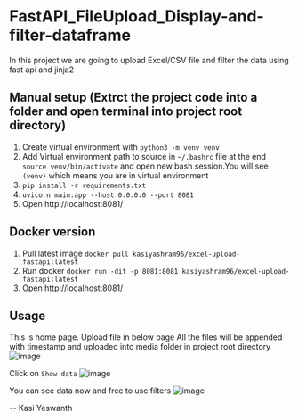 # FastAPI_FileUpload_Display-and-filter-dataframe
In this project we are going to upload Excel/CSV file and filter the data using fast api and jinja2 


## Manual setup (Extrct the project code into a folder and open terminal into project root directory) 
1. Create virtual environment with `python3 -m venv venv`
2. Add Virtual environment path to source in `~/.bashrc` file at the end `source venv/bin/activate` and open new bash session.You will see `(venv)` which means you are in virtual environment 
3. `pip install -r requirements.txt`
4. `uvicorn main:app --host 0.0.0.0 --port 8081`
5. Open http://localhost:8081/ 

## Docker version
1. Pull latest image `docker pull kasiyashram96/excel-upload-fastapi:latest`
2. Run docker `docker run -dit -p 8081:8081 kasiyashram96/excel-upload-fastapi:latest`
3. Open http://localhost:8081/ 


## Usage 
 This is home page. Upload file in below page 
 All the files will be appended with timestamp and uploaded into media folder in project root directory 
 ![image](https://user-images.githubusercontent.com/52245316/235346562-f9e27429-630d-4456-b7b8-bad9de9f8685.png)


 Click on `Show data` 
 ![image](https://user-images.githubusercontent.com/52245316/235346594-48a6bf5c-1a39-4fa9-86ca-3d92ccf3f141.png)


 You can see data now and free to use filters 
 ![image](https://user-images.githubusercontent.com/52245316/235346629-c85a2985-d4a9-4086-8c2d-9c0f5aa1bea8.png)



-- Kasi Yeswanth
